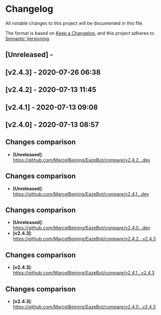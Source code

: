 # Changelog
All notable changes to this project will be documented in this file.

The format is based on [Keep a Changelog](https://keepachangelog.com/en/1.0.0/), and this project adheres to [Semantic Versioning](https://semver.org/spec/v2.0.0.html).

## [Unreleased] - 

## [v2.4.3] - 2020-07-26 06:38

## [v2.4.2] - 2020-07-13 11:45

## [v2.4.1] - 2020-07-13 09:08

## [v2.4.0] - 2020-07-13 08:57


## Changes comparison
* **[Unreleased]**: <https://github.com/MarcelBeining/EazeBot/compare/v2.4.2...dev>
## Changes comparison
* **[Unreleased]**: <https://github.com/MarcelBeining/EazeBot/compare/v2.4.1...dev>
## Changes comparison
* **[Unreleased]**: <https://github.com/MarcelBeining/EazeBot/compare/v2.4.0...dev>
* **[v2.4.3]**: <https://github.com/MarcelBeining/EazeBot/compare/v2.4.2...v2.4.3>
## Changes comparison
* **[v2.4.3]**: <https://github.com/MarcelBeining/EazeBot/compare/v2.4.1...v2.4.3>
## Changes comparison
* **[v2.4.3]**: <https://github.com/MarcelBeining/EazeBot/compare/v2.4.0...v2.4.3>
